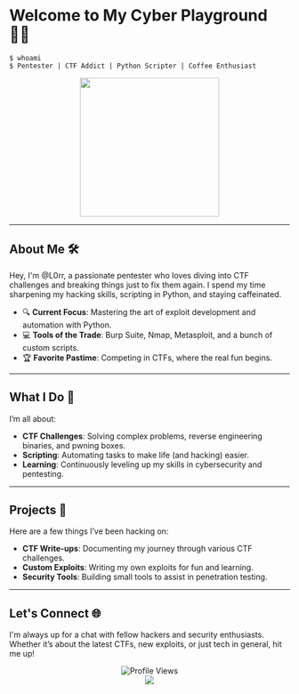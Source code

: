 
# Welcome to My Cyber Playground 🕵️‍♂️

```shell
$ whoami
$ Pentester | CTF Addict | Python Scripter | Coffee Enthusiast
```

<div align="center">
  <img src="https://media.giphy.com/media/QbumCX9HFFDQA/giphy.gif" width="250"/>
</div>

---

## About Me 🛠️

Hey, I'm @L0rr, a passionate pentester who loves diving into CTF challenges and breaking things just to fix them again. I spend my time sharpening my hacking skills, scripting in Python, and staying caffeinated.

- 🔍 **Current Focus**: Mastering the art of exploit development and automation with Python.
- 💻 **Tools of the Trade**: Burp Suite, Nmap, Metasploit, and a bunch of custom scripts.
- 🏆 **Favorite Pastime**: Competing in CTFs, where the real fun begins.

---

## What I Do 💼

I’m all about:

- **CTF Challenges**: Solving complex problems, reverse engineering binaries, and pwning boxes.
- **Scripting**: Automating tasks to make life (and hacking) easier.
- **Learning**: Continuously leveling up my skills in cybersecurity and pentesting.

---

## Projects 🚀

Here are a few things I’ve been hacking on:

- **CTF Write-ups**: Documenting my journey through various CTF challenges.
- **Custom Exploits**: Writing my own exploits for fun and learning.
- **Security Tools**: Building small tools to assist in penetration testing.

---

## Let's Connect 🌐

I'm always up for a chat with fellow hackers and security enthusiasts. Whether it’s about the latest CTFs, new exploits, or just tech in general, hit me up!

<div align="center">
  <img src="https://komarev.com/ghpvc/?username=N4sh-x&style=flat-square&color=brightgreen" alt="Profile Views"/>
  <br/>
  <a href="https://github.com/N4sh-x" target="_blank"><img src="https://img.shields.io/badge/GitHub-N4sh--x-blue?style=flat-square&logo=github"></a>
</div>
